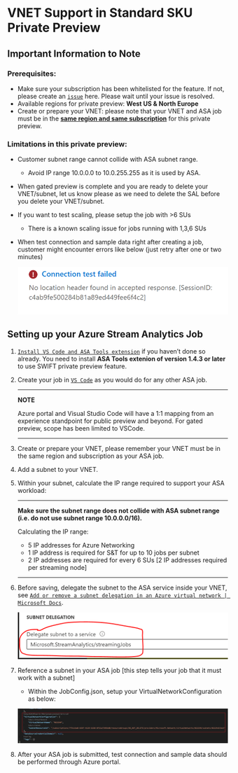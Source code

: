 # VNET Support in Standard SKU Private Preview

## Important Information to Note

### Prerequisites:

-   Make sure your subscription has been whitelisted for the feature. If not,
    please create an
    [`issue`](HTTPS://github.com/microsoft/vscode-asa/issues/new?assignees=&labels=&template=swift_prpr.md&title=%5BSWIFT%5D+Subscription+whitelist)
    here. Please wait until your issue is resolved.
-   Available regions for private preview: **West US & North Europe**
-   Create or prepare your VNET: please note that your VNET and ASA job must be
    in the <u>**same region and same subscription**</u> for this private
    preview.

### Limitations in this private preview:

-   Customer subnet range cannot collide with ASA subnet range.
    -   Avoid IP range 10.0.0.0 to 10.0.255.255 as it is used by ASA.
-   When gated preview is complete and you are ready to delete your VNET/subnet,
    let us know please as we need to delete the SAL before you delete your
    VNET/subnet.
-   If you want to test scaling, please setup the job with >6 SUs
    -   There is a known scaling issue for jobs running with 1,3,6 SUs
-   When test connection and sample data right after creating a job, customer
    might encounter errors like below (just retry after one or two minutes)

    ![`connection test failed`](./figures/SWIFT/connection_failed.png)

## Setting up your Azure Stream Analytics Job

1. [`Install VS Code and ASA Tools extension`](HTTPS://learn.microsoft.com/en-us/azure/stream-analytics/quick-create-visual-studio-code#prerequisites)
   if you haven’t done so already. You need to install **ASA Tools extenion of
   version 1.4.3 or later** to use SWIFT private preview feature.

2. Create your job in
   [`VS Code`](HTTPS://learn.microsoft.com/en-us/azure/stream-analytics/quick-create-visual-studio-code)
   as you would do for any other ASA job.

    ***

    **NOTE**

    Azure portal and Visual Studio Code will have a 1:1 mapping from an
    experience standpoint for public preview and beyond. For gated preview,
    scope has been limited to VSCode.

    ***

3. Create or prepare your VNET, please remember your VNET must be in the same
   region and subscription as your ASA job.

4. Add a subnet to your VNET.

5. Within your subnet, calculate the IP range required to support your ASA
   workload:

    ***

    **Make sure the subnet range does not collide with ASA subnet range (i.e. do
    not use subnet range 10.0.0.0/16).**

    Calculating the IP range:

    - 5 IP addresses for Azure Networking
    - 1 IP address is required for S&T for up to 10 jobs per subnet
    - 2 IP addresses are required for every 6 SUs [2 IP addresses required per
      streaming node]

    ***

6. Before saving, delegate the subnet to the ASA service inside your VNET, see
   [`Add or remove a subnet delegation in an Azure virtual network | Microsoft Docs`](HTTPS://learn.microsoft.com/en-us/azure/virtual-network/manage-subnet-delegation).

    ![`subnet delegation`](./figures/SWIFT/subnet_delegation.png)

7. Reference a subnet in your ASA job [this step tells your job that it
   must work with a subnet]

    - Within the JobConfig.json, setup your VirtualNetworkConfiguration as
      below:

    ![`screenshot for VirtualNetworkConfiguration`](./figures/SWIFT/vnet_configuration.png)

8. After your ASA job is submitted, test connection and sample data should be
   performed through Azure portal.
